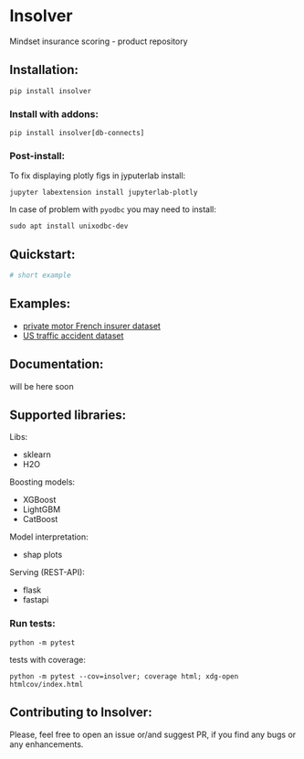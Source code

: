# Insolver

Mindset insurance scoring - product repository

## Installation:

```shell
pip install insolver
```
### Install with addons:

```shell
pip install insolver[db-connects]
```

### Post-install:

To fix displaying plotly figs in jyputerlab install:
```shell
jupyter labextension install jupyterlab-plotly
```

In case of problem with `pyodbc` you may need to install:
```shell
sudo apt install unixodbc-dev
```


## Quickstart:

```python
# short example
```

## Examples:

- [private motor French insurer dataset](https://github.com/MindSetLib/MS-InsuranceScoring/blob/master/examples/Insolver_FreMPL.ipynb)
- [US  traffic accident dataset](https://github.com/MindSetLib/MS-InsuranceScoring/blob/master/examples/Insolver_US_Accidents.ipynb)

## Documentation:

will be here soon

## Supported libraries:

Libs:
- sklearn
- H2O

Boosting models:
- XGBoost
- LightGBM
- CatBoost

Model interpretation:
- shap plots

Serving (REST-API):
- flask
- fastapi


### Run tests:
```shell
python -m pytest
```

tests with coverage:
```shell
python -m pytest --cov=insolver; coverage html; xdg-open htmlcov/index.html
```


## Contributing to Insolver:

Please, feel free to open an issue or/and suggest PR, if you find any bugs or any enhancements.
